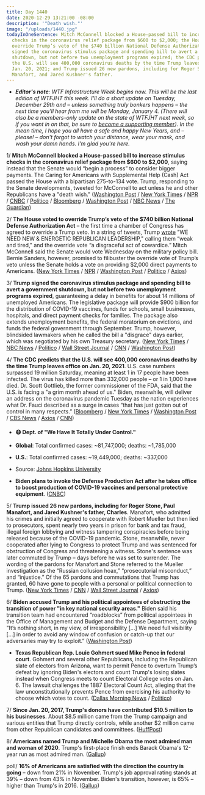 ```yaml
---
title: Day 1440
date: 2020-12-29 13:21:00 -08:00
description: '"Death wish."'
image: "/uploads/1440.jpg"
todayInOneSentence: Mitch McConnell blocked a House-passed bill to increase stimulus
  checks in the coronavirus relief package from $600 to $2,000; the House voted to
  override Trump’s veto of the $740 billion National Defense Authorization Act; Trump
  signed the coronavirus stimulus package and spending bill to avert a government
  shutdown, but not before two unemployment programs expired; the CDC predicts that
  the U.S. will see 400,000 coronavirus deaths by the time Trump leaves office on
  Jan. 20, 2021; and Trump issued 26 new pardons, including for Roger Stone, Paul
  Manafort, and Jared Kushner's father.
---
```


* ***Editor's note**: WTF Infrastructure Week begins now. This will be the last edition of WTFJHT this week. I'll do a short update on Tuesday, December 29th and – unless something truly bonkers happens – the next time you'll hear from me will be Monday, January 4. (There will also be a members-only update on the state of WTFJHT next week, so if you want in on that, be sure to [become a supporting member](https://whatthefuckjusthappenedtoday.com/membership/)). In the mean time, I hope you all have a safe and happy New Years, and – please! – don't forgot to watch your distance, wear your mask, and wash your damn hands. I'm glad you're here.*

1/ **Mitch McConnell blocked a House-passed bill to increase stimulus checks in the coronavirus relief package from $600 to $2,000**, saying instead that the Senate would “begin a process” to consider bigger payments. The Caring for Americans with Supplemental Help (Cash) Act passed the House with a bipartisan 275-to-134 vote. Trump, responding to the Senate developments, tweeted for McConnell to act unless he and other Republicans have a "death wish." ([Washington Post](https://www.washingtonpost.com/powerpost/stimulus-checks-senate/2020/12/29/344fa850-49d9-11eb-839a-cf4ba7b7c48c_story.html) / [New York Times](https://www.nytimes.com/live/2020/12/29/us/joe-biden-trump/mcconnell-blocks-immediate-vote-on-2000-stimulus-checks-leaving-fate-of-larger-payouts-in-limbo) / [NPR](https://www.npr.org/sections/coronavirus-live-updates/2020/12/29/951137699/outlook-unclear-for-2-000-covid-19-relief-payments-as-action-shifts-to-senate) / [CNBC](https://www.cnbc.com/2020/12/29/covid-stimulus-update-senate-considers-vote-on-2000-stimulus-checks.html) / [Politico](https://www.politico.com/news/2020/12/29/2-000-checks-sputter-mcconnell-blocks-dems-451918) / [Bloomberg](https://www.bloomberg.com/news/articles/2020-12-29/senate-gop-blocks-attempt-to-pass-2-000-stimulus-checks?srnd=premium&sref=MIBMEEoj) / [Washington Post](https://www.washingtonpost.com/politics/2020/12/28/house-stimulus-checks/) / [NBC News](https://www.nbcnews.com/politics/congress/house-vote-increasing-coronavirus-stimulus-checks-2-000-n1252429) / [The Guardian](https://www.theguardian.com/world/2020/dec/29/mitch-mcconnell-blocks-trump-push-covid-stimulus-checks-2000))

2/ **The House voted to override Trump’s veto of the $740 billion National Defense Authorization Act** – the first time a chamber of Congress has agreed to override a Trump veto. In a string of tweets, Trump [wrote](https://www.washingtonpost.com/politics/trump-lashes-out-at-weak-and-tired-republican-congressional-leadership/2020/12/29/c242d412-49e7-11eb-a9f4-0e668b9772ba_story.html) "WE NEED NEW & ENERGETIC REPUBLICAN LEADERSHIP," calling them “weak and tired," and the override vote “a disgraceful act of cowardice.” Mitch McConnell said the Senate would vote Wednesday on the military policy bill. Bernie Sanders, however, promised to filibuster the override vote of Trump’s veto unless the Senate holds a vote on providing $2,000 direct payments to Americans. ([New York Times](https://www.nytimes.com/2020/12/28/us/politics/house-overrides-trump-veto-military-bill.html) / [NPR](https://www.npr.org/2020/12/28/950802271/house-rejects-trumps-defense-bill-veto-in-highly-unusual-vote) / [Washington Post](https://www.washingtonpost.com/politics/trump-lashes-out-at-weak-and-tired-republican-congressional-leadership/2020/12/29/c242d412-49e7-11eb-a9f4-0e668b9772ba_story.html?itid=hp-top-table-main) / [Politico](https://www.politico.com/news/2020/12/28/bernie-sanders-filibuster-delay-defense-veto-override-451697) / [Axios](https://www.axios.com/house-trump-veto-override-defense-bill-ndaa-418d4fb0-0aeb-40cb-bb22-a2643b1b039b.html))

3/ **Trump signed the coronavirus stimulus package and spending bill to avert a government shutdown, but not before two unemployment programs expired**, guaranteeing a delay in benefits for about 14 millions of unemployed Americans. The legislative package will provide $900 billion for the distribution of COVID-19 vaccines, funds for schools, small businesses, hospitals, and direct payment checks for families. The package also extends unemployment benefits, the federal moratorium on evictions, and funds the federal government through September. Trump, however, blindsided lawmakers when he called the bill a "disgrace" days earlier, which was negotiated by his own Treasury secretary. ([New York Times](https://www.nytimes.com/2020/12/27/us/politics/trump-signs-pandemic-relief.html) / [NBC News](https://www.nbcnews.com/politics/donald-trump/covid-unemployment-benefits-expire-after-trump-refuses-sign-aid-bill-n1252392) / [Politico](https://www.politico.com/news/2020/12/27/congress-stimulus-deal-450380) / [Wall Street Journal](https://www.wsj.com/articles/trump-signs-covid-19-aid-bill-averting-government-shutdown-11609117841) / [CNN](https://www.cnn.com/2020/12/27/politics/trump-relief-bill-christmas-eve/index.html) / [Washington Post](https://www.washingtonpost.com/us-policy/2020/12/27/trump-stimulus-shutdown-congress/))

4/ **The CDC predicts that the U.S. will see 400,000 coronavirus deaths by the time Trump leaves office on Jan. 20, 2021**. U.S. case numbers surpassed 19 million Saturday, meaning at least 1 in 17 people have been infected. The virus has killed more than 332,000 people – or 1 in 1,000 have died.  Dr. Scott Gottlieb, the former commissioner of the FDA, said that the U.S. is facing a "a grim month ahead of us." Biden, meanwhile, will deliver an address on the coronavirus pandemic Tuesday as the nation experiences what Dr. Fauci described as a surge in cases “that has just gotten out of control in many respects.” ([Bloomberg](https://www.bloomberg.com/news/articles/2020-12-29/cdc-forecasts-400-000-u-s-covid-deaths-before-trump-s-exit?srnd=premium&sref=MIBMEEoj) / [New York Times](https://www.nytimes.com/2020/12/27/us/1-of-every-17-people-in-the-us-has-been-infected-and-1-in-1000-has-died-yet-the-worst-may-lie-ahead.html) / [Washington Post](https://www.washingtonpost.com/politics/biden-coronavirus--surge-speech/2020/12/29/47134920-49d3-11eb-a9f4-0e668b9772ba_story.html) / [CBS News](https://www.cbsnews.com/news/gottlieb-coronavirus-grim-month-ahead-of-us-face-the-nation/) / [Axios](https://www.axios.com/covid-19-1-in-17-test-positive-1-in-1000-died-us-021facd9-3ee8-4b4f-b98b-ae0689ecfbe5.html) / [CNN](https://www.cnn.com/2020/12/27/politics/anthony-fauci-biden-coronavirus-cnntv/index.html))

* #### 😷 Dept. of "We Have It Totally Under Control."

* **Global**: Total confirmed cases: \~81,747,000; deaths: \~1,785,000

* **U.S.**: Total confirmed cases: \~19,449,000; deaths: \~337,000

* Source: [Johns Hopkins University](https://coronavirus.jhu.edu/map.html)

* **Biden plans to invoke the Defense Production Act after he takes office to boost production of COVID-19 vaccines and personal protective equipment**. ([CNBC](https://www.cnbc.com/2020/12/28/biden-will-invoke-defense-production-act-to-boost-covid-vaccine-production-advisor-says.html))

5/ **Trump issued 26 new pardons, including for Roger Stone, Paul Manafort, and Jared Kushner's father, Charles**. Manafort, who admitted his crimes and initially agreed to cooperate with Robert Mueller but then lied to prosecutors, spent nearly two years in prison for bank and tax fraud, illegal foreign lobbying and witness tampering conspiracies before being released because of the COVID-19 pandemic. Stone, meanwhile, never cooperated after lying to Congress to protect Trump and was sentenced for obstruction of Congress and threatening a witness. Stone's sentence was later commuted by Trump – days before he was set to surrender. The wording of the pardons for Manafort and Stone referred to the Mueller investigation as the “Russian collusion hoax,” “prosecutorial misconduct,” and “injustice.” Of the 65 pardons and commutations that Trump has granted, 60 have gone to people with a personal or political connection to Trump. ([New York Times](https://www.nytimes.com/2020/12/23/us/politics/trump-pardon-manafort-stone.html) / [CNN](https://www.cnn.com/2020/12/23/politics/trump-pardons-stone-manafort-kushner/index.html) / [Wall Street Journal](https://www.wsj.com/articles/trump-issues-26-more-pardons-including-to-paul-manafort-roger-stone-11608769926) / [Axios](https://www.axios.com/trump-pardons-paul-manafort-roger-stone-charles-kushner-1102411a-40f0-4b08-a4df-ec3e2652a522.html))

6/ **Biden accused Trump and his political appointees of obstructing the transition of power "in key national security areas."** Biden said his transition team had encountered “roadblocks” from political appointees in the Office of Management and Budget and the Defense Department, saying "It’s nothing short, in my view, of irresponsibility \[...\] We need full visibility \[...\] in order to avoid any window of confusion or catch-up that our adversaries may try to exploit.” ([Washington Post](https://www.washingtonpost.com/politics/biden-trump-obstruction/2020/12/28/d4dd6e7e-4925-11eb-839a-cf4ba7b7c48c_story.html))

* **Texas Republican Rep. Louie Gohmert sued Mike Pence in federal court**. Gohmert and several other Republicans, including the Republican slate of electors from Arizona, want to permit Pence to overturn Trump’s defeat by ignoring Biden's electors and count Trump's losing slates instead when Congress meets to count Electoral College votes on Jan. 6. The lawsuit challenges the 1887 Electoral Count Act, alleging that the law unconstitutionally prevents Pence from exercising his authority to choose which votes to count. ([Dallas Morning News](https://www.dallasnews.com/news/politics/2020/12/28/louie-gohmert-sues-pence-in-far-fetched-bid-to-overturn-election-results-on-jan-6/) / [Politico](https://www.politico.com/news/2020/12/28/gohmert-suit-pence-overturn-trumps-defeat-451485))

7/ **Since Jan. 20, 2017, Trump's donors have contributed $10.5 million to his businesses**. About $8.5 million came from the Trump campaign and various entities that Trump directly controls, while another $2 million came from other Republican candidates and committees. ([HuffPost](https://www.huffpost.com/entry/trump-self-dealing-campaign-slush-fund-donations_n_5fe7b503c5b6acb534585c51))

8/ **Americans named Trump and Michelle Obama the most admired man and woman of 2020**. Trump's first-place finish ends Barack Obama's 12-year run as most admired man. ([Gallup](https://news.gallup.com/poll/328193/donald-trump-michelle-obama-admired-2020.aspx))

poll/ **16% of Americans are satisfied with the direction the country is going** – down from 21% in November. Trump's job approval rating stands at 39% – down from 43% in November. Biden's transition, however, is 65% – higher than Trump's in 2016. ([Gallup](https://news.gallup.com/poll/328106/public-mood-sours-satisfied-approve-trump.aspx))